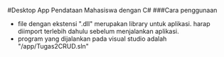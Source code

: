 #Desktop App Pendataan Mahasiswa dengan C#
###Cara penggunaan
- file dengan ekstensi ".dll" merupakan library untuk aplikasi. harap diimport terlebih dahulu sebelum menjalankan aplikasi.
- program yang dijalankan pada visual studio adalah "/app/Tugas2CRUD.sln"
